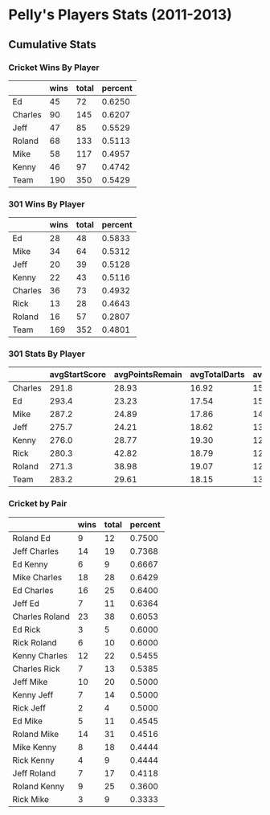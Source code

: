 

# Pelly's Players Stats (2011-2013)


## Cumulative Stats










### Cricket Wins By Player
<table>
 <thead>
  <tr>
   <th>   </th>
   <th> wins </th>
   <th> total </th>
   <th> percent </th>
  </tr>
 </thead>
<tbody>
  <tr>
   <td> Ed </td>
   <td>  45 </td>
   <td>  72 </td>
   <td> 0.6250 </td>
  </tr>
  <tr>
   <td> Charles </td>
   <td>  90 </td>
   <td> 145 </td>
   <td> 0.6207 </td>
  </tr>
  <tr>
   <td> Jeff </td>
   <td>  47 </td>
   <td>  85 </td>
   <td> 0.5529 </td>
  </tr>
  <tr>
   <td> Roland </td>
   <td>  68 </td>
   <td> 133 </td>
   <td> 0.5113 </td>
  </tr>
  <tr>
   <td> Mike </td>
   <td>  58 </td>
   <td> 117 </td>
   <td> 0.4957 </td>
  </tr>
  <tr>
   <td> Kenny </td>
   <td>  46 </td>
   <td>  97 </td>
   <td> 0.4742 </td>
  </tr>
  <tr>
   <td> Team </td>
   <td> 190 </td>
   <td> 350 </td>
   <td> 0.5429 </td>
  </tr>
</tbody>
</table>


### 301 Wins By Player
<table>
 <thead>
  <tr>
   <th>   </th>
   <th> wins </th>
   <th> total </th>
   <th> percent </th>
  </tr>
 </thead>
<tbody>
  <tr>
   <td> Ed </td>
   <td>  28 </td>
   <td>  48 </td>
   <td> 0.5833 </td>
  </tr>
  <tr>
   <td> Mike </td>
   <td>  34 </td>
   <td>  64 </td>
   <td> 0.5312 </td>
  </tr>
  <tr>
   <td> Jeff </td>
   <td>  20 </td>
   <td>  39 </td>
   <td> 0.5128 </td>
  </tr>
  <tr>
   <td> Kenny </td>
   <td>  22 </td>
   <td>  43 </td>
   <td> 0.5116 </td>
  </tr>
  <tr>
   <td> Charles </td>
   <td>  36 </td>
   <td>  73 </td>
   <td> 0.4932 </td>
  </tr>
  <tr>
   <td> Rick </td>
   <td>  13 </td>
   <td>  28 </td>
   <td> 0.4643 </td>
  </tr>
  <tr>
   <td> Roland </td>
   <td>  16 </td>
   <td>  57 </td>
   <td> 0.2807 </td>
  </tr>
  <tr>
   <td> Team </td>
   <td> 169 </td>
   <td> 352 </td>
   <td> 0.4801 </td>
  </tr>
</tbody>
</table>


### 301 Stats By Player
<table>
 <thead>
  <tr>
   <th>   </th>
   <th> avgStartScore </th>
   <th> avgPointsRemain </th>
   <th> avgTotalDarts </th>
   <th> avgPPD </th>
   <th> highPPD </th>
   <th> highOut </th>
  </tr>
 </thead>
<tbody>
  <tr>
   <td> Charles </td>
   <td> 291.8 </td>
   <td> 28.93 </td>
   <td> 16.92 </td>
   <td> 15.54 </td>
   <td> 32.22 </td>
   <td> 118 </td>
  </tr>
  <tr>
   <td> Ed </td>
   <td> 293.4 </td>
   <td> 23.23 </td>
   <td> 17.54 </td>
   <td> 15.40 </td>
   <td> 25.08 </td>
   <td>  89 </td>
  </tr>
  <tr>
   <td> Mike </td>
   <td> 287.2 </td>
   <td> 24.89 </td>
   <td> 17.86 </td>
   <td> 14.69 </td>
   <td> 27.36 </td>
   <td> 100 </td>
  </tr>
  <tr>
   <td> Jeff </td>
   <td> 275.7 </td>
   <td> 24.21 </td>
   <td> 18.62 </td>
   <td> 13.51 </td>
   <td> 23.15 </td>
   <td>  77 </td>
  </tr>
  <tr>
   <td> Kenny </td>
   <td> 276.0 </td>
   <td> 28.77 </td>
   <td> 19.30 </td>
   <td> 12.81 </td>
   <td> 25.27 </td>
   <td> 114 </td>
  </tr>
  <tr>
   <td> Rick </td>
   <td> 280.3 </td>
   <td> 42.82 </td>
   <td> 18.79 </td>
   <td> 12.64 </td>
   <td> 20.07 </td>
   <td>  73 </td>
  </tr>
  <tr>
   <td> Roland </td>
   <td> 271.3 </td>
   <td> 38.98 </td>
   <td> 19.07 </td>
   <td> 12.18 </td>
   <td> 21.50 </td>
   <td>  55 </td>
  </tr>
  <tr>
   <td> Team </td>
   <td> 283.2 </td>
   <td> 29.61 </td>
   <td> 18.15 </td>
   <td> 13.97 </td>
   <td> 32.22 </td>
   <td> 118 </td>
  </tr>
</tbody>
</table>


### Cricket by Pair
<table>
 <thead>
  <tr>
   <th>   </th>
   <th> wins </th>
   <th> total </th>
   <th> percent </th>
  </tr>
 </thead>
<tbody>
  <tr>
   <td> Roland Ed </td>
   <td>  9 </td>
   <td> 12 </td>
   <td> 0.7500 </td>
  </tr>
  <tr>
   <td> Jeff Charles </td>
   <td> 14 </td>
   <td> 19 </td>
   <td> 0.7368 </td>
  </tr>
  <tr>
   <td> Ed Kenny </td>
   <td>  6 </td>
   <td>  9 </td>
   <td> 0.6667 </td>
  </tr>
  <tr>
   <td> Mike Charles </td>
   <td> 18 </td>
   <td> 28 </td>
   <td> 0.6429 </td>
  </tr>
  <tr>
   <td> Ed Charles </td>
   <td> 16 </td>
   <td> 25 </td>
   <td> 0.6400 </td>
  </tr>
  <tr>
   <td> Jeff Ed </td>
   <td>  7 </td>
   <td> 11 </td>
   <td> 0.6364 </td>
  </tr>
  <tr>
   <td> Charles Roland </td>
   <td> 23 </td>
   <td> 38 </td>
   <td> 0.6053 </td>
  </tr>
  <tr>
   <td> Ed Rick </td>
   <td>  3 </td>
   <td>  5 </td>
   <td> 0.6000 </td>
  </tr>
  <tr>
   <td> Rick Roland </td>
   <td>  6 </td>
   <td> 10 </td>
   <td> 0.6000 </td>
  </tr>
  <tr>
   <td> Kenny Charles </td>
   <td> 12 </td>
   <td> 22 </td>
   <td> 0.5455 </td>
  </tr>
  <tr>
   <td> Charles Rick </td>
   <td>  7 </td>
   <td> 13 </td>
   <td> 0.5385 </td>
  </tr>
  <tr>
   <td> Jeff Mike </td>
   <td> 10 </td>
   <td> 20 </td>
   <td> 0.5000 </td>
  </tr>
  <tr>
   <td> Kenny Jeff </td>
   <td>  7 </td>
   <td> 14 </td>
   <td> 0.5000 </td>
  </tr>
  <tr>
   <td> Rick Jeff </td>
   <td>  2 </td>
   <td>  4 </td>
   <td> 0.5000 </td>
  </tr>
  <tr>
   <td> Ed Mike </td>
   <td>  5 </td>
   <td> 11 </td>
   <td> 0.4545 </td>
  </tr>
  <tr>
   <td> Roland Mike </td>
   <td> 14 </td>
   <td> 31 </td>
   <td> 0.4516 </td>
  </tr>
  <tr>
   <td> Mike Kenny </td>
   <td>  8 </td>
   <td> 18 </td>
   <td> 0.4444 </td>
  </tr>
  <tr>
   <td> Rick Kenny </td>
   <td>  4 </td>
   <td>  9 </td>
   <td> 0.4444 </td>
  </tr>
  <tr>
   <td> Jeff Roland </td>
   <td>  7 </td>
   <td> 17 </td>
   <td> 0.4118 </td>
  </tr>
  <tr>
   <td> Roland Kenny </td>
   <td>  9 </td>
   <td> 25 </td>
   <td> 0.3600 </td>
  </tr>
  <tr>
   <td> Rick Mike </td>
   <td>  3 </td>
   <td>  9 </td>
   <td> 0.3333 </td>
  </tr>
</tbody>
</table>

